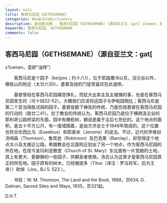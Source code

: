 ```yaml
---
layout: wiki
title: 客西马尼园（GETHSEMANE）
categories: NewBibleDictionary
description: 圣经新词典 - 客西马尼园（GETHSEMANE）（源自亚兰文：gat[ s%emen，意即“油榨”）
keywords: 客西马尼园, GETHSEMANE
comments: false
---
```


## 客西马尼园（GETHSEMANE）（源自亚兰文：gat[

s%emen，意即“油榨”）

　　客西马尼是个园子（ke{pos；约十八1），位于耶路撒冷以东，没沦谷以外，橄榄山的附近（太廿六30）。基督及祂的门徒常喜欢在此退修。

　　基督曾经在客西马尼园痛苦挣扎，而犹大出卖主及主被捕的事，也是在客西马尼园发生的（可十四32-52）。大概我们应该将这园子与伊甸园相比；客西马尼是第二个亚当得胜试探的园子。基督徒跪下祷告的传统，乃是仿效基督在客西马尼园的行动的（路廿二41）。拉丁教会的传统认为，客西马尼园乃是位于横跨汲沦谷的耶利哥公路桥梁的东面，园中有橄榄树，据说是属于主后七世纪的。这个地点的面积，是五十平方公尺，有一度墙围着，是由方济会士于1848年筑成的。这个位置也符合优西比乌（Eusebius）和耶柔米（Jerome）的说法。不过，近代的学者如汤呣森（Thomson），鲁宾逊（Robinson）及巴克莱（Barclay），却觉得这个地点太小及太接近公路。希腊教会在北面附近划出了另一个地点，作为客西马尼园的所在地。在现今圣玛利亚教堂（Church of St. Mary）东北面有一片宽敞的土地，其上有更大、更僻静的一些园子，供朝圣者使用。汤氏认为这里才是客西马尼园真正的所在地。园子原有的树木，已经被提多（Titus〔译注：罗马将军，后为王帝〕）砍掉（Jos., BJ 5. 523 ）。

　　书目：W. M. Thomson, The Land and the Book, 1888，页634, G. Dalman, Sacred Sites and Ways, 1935，页321起。

D.H.T.








